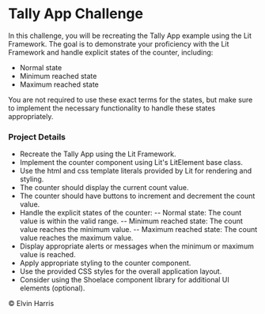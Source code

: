 # Tally App Challenge
In this challenge, you will be recreating the Tally App example using the Lit Framework. The goal is to demonstrate your proficiency with the Lit Framework and handle explicit states of the counter, including:

- Normal state
- Minimum reached state
- Maximum reached state

You are not required to use these exact terms for the states, but make sure to implement the necessary functionality to handle these states appropriately.

### Project Details
- Recreate the Tally App using the Lit Framework.
- Implement the counter component using Lit's LitElement base class.
- Use the html and css template literals provided by Lit for rendering and styling.
- The counter should display the current count value.
- The counter should have buttons to increment and decrement the count value.
- Handle the explicit states of the counter:
 -- Normal state: The count value is within the valid range.
 -- Minimum reached state: The count value reaches the minimum value.
 -- Maximum reached state: The count value reaches the maximum value.
- Display appropriate alerts or messages when the minimum or maximum value is reached.
- Apply appropriate styling to the counter component.
- Use the provided CSS styles for the overall application layout.
- Consider using the Shoelace component library for additional UI elements (optional).

© Elvin Harris
